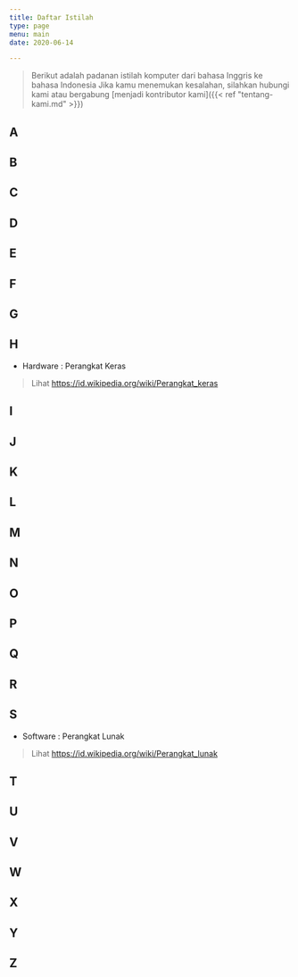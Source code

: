 ```yaml
---
title: Daftar Istilah
type: page
menu: main
date: 2020-06-14

---
```


> Berikut adalah padanan istilah komputer dari bahasa Inggris ke bahasa Indonesia
> Jika kamu menemukan kesalahan, silahkan hubungi kami atau bergabung [menjadi kontributor kami]({{< ref "tentang-kami.md" >}})


## A



## B


## C


## D


## E


## F


## G


## H

* Hardware : Perangkat Keras
> Lihat https://id.wikipedia.org/wiki/Perangkat_keras


## I


## J


## K


## L


## M


## N


## O


## P


## Q


## R


## S

* Software : Perangkat Lunak
> Lihat https://id.wikipedia.org/wiki/Perangkat_lunak


## T


## U


## V


## W


## X


## Y


## Z